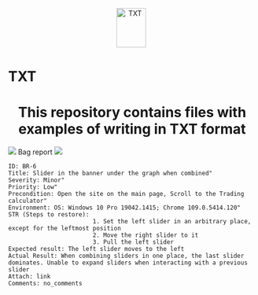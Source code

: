 <div align="center">
  <img src="https://drive.google.com/uc?export=download&confirm=no_antivirus&id=14VQoa_BC9Av2V13YyN7l5lGre2XAgRyW"  title="TXT" alt="TXT" width="60" height="80"/>&nbsp;
</div>

# TXT

<h1 align="center">This repository contains files with examples of writing in TXT format</h1>


<img src="https://drive.google.com/uc?export=download&confirm=no_antivirus&id=1Q6db6oxQY9D0LNLm0iUg0ZOeJWP0dbl5"/> Bag report <img src="https://drive.google.com/uc?export=download&confirm=no_antivirus&id=1Q6db6oxQY9D0LNLm0iUg0ZOeJWP0dbl5"/>

```
ID: BR-6
Title: Slider in the banner under the graph when combined"
Severity: Minor"
Priority: Low"
Precondition: Open the site on the main page, Scroll to the Trading calculator"
Environment: OS: Windows 10 Pro 19042.1415; Chrome 109.0.5414.120"
STR (Steps to restore):
                        1. Set the left slider in an arbitrary place, except for the leftmost position
                        2. Move the right slider to it
                        3. Pull the left slider
Expected result: The left slider moves to the left
Actual Result: When combining sliders in one place, the last slider dominates. Unable to expand sliders when interacting with a previous slider
Attach: link
Comments: no_comments
```
